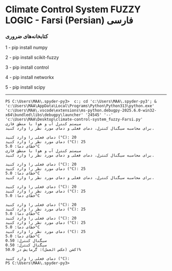 # Climate Control System FUZZY LOGIC - Farsi (Persian) فارسی

### کتابخانه‌های ضروری
  1 - pip install numpy
  
  2 - pip install scikit-fuzzy
  
  3 - pip install control
  
  4 - pip install networkx

  5 - pip install scipy

-----------------------------


```
PS C:\Users\MAA\.spyder-py3>  c:; cd 'c:\Users\MAA\.spyder-py3'; & 'c:\Users\MAA\AppData\Local\Programs\Python\Python313\python.exe' 'c:\Users\MAA\.vscode\extensions\ms-python.debugpy-2025.6.0-win32-x64\bundled\libs\debugpy\launcher' '24545' '--' 'c:\Users\MAA\Desktop\climate-control-system_fuzzy-Farsi.py'
سیستم کنترل آب و هوا با منطق فازی
برای محاسبه سیگنال کنترل، دمای فعلی و دمای مورد نظر را وارد کنید.

دمای فعلی را وارد کنید (°C): 20
دمای مورد نظر را وارد کنید (°C): 25
خطای دما: 5.0°C
سیستم کنترل آب و هوا با منطق فازی
برای محاسبه سیگنال کنترل، دمای فعلی و دمای مورد نظر را وارد کنید.

دمای فعلی را وارد کنید (°C): 20
دمای مورد نظر را وارد کنید (°C): 25
خطای دما: 5.0°C
برای محاسبه سیگنال کنترل، دمای فعلی و دمای مورد نظر را وارد کنید.

دمای فعلی را وارد کنید (°C): 20
دمای مورد نظر را وارد کنید (°C): 25
خطای دما: 5.0°C

دمای فعلی را وارد کنید (°C): 20
دمای مورد نظر را وارد کنید (°C): 25
خطای دما: 5.0°C
دمای فعلی را وارد کنید (°C): 20
دمای مورد نظر را وارد کنید (°C): 25
خطای دما: 5.0°C
دمای مورد نظر را وارد کنید (°C): 25
خطای دما: 5.0°C
سیگنال کنترل: 0.50
سیگنال کنترل: 0.50
اکشن (عکس العمل): گرمایش در 50.0%

دمای فعلی را وارد کنید (°C):
PS C:\Users\MAA\.spyder-py3>


```

